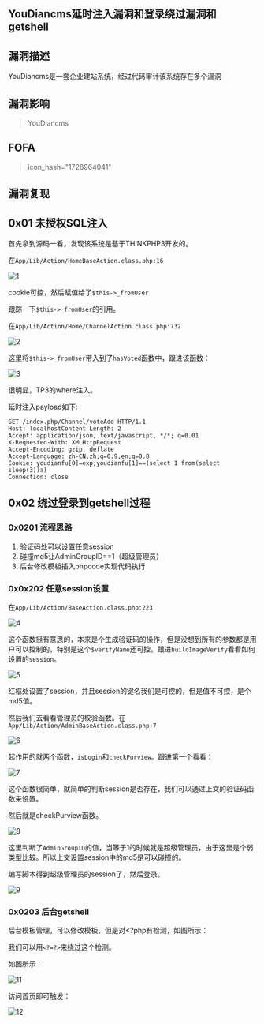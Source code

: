 ## YouDiancms延时注入漏洞和登录绕过漏洞和getshell

## 漏洞描述

YouDiancms是一套企业建站系统，经过代码审计该系统存在多个漏洞

## 漏洞影响

> YouDiancms

## FOFA

> icon_hash="1728964041"

## 漏洞复现

## **0x01 未授权SQL注入**

首先拿到源码一看，发现该系统是基于THINKPHP3开发的。

在`App/Lib/Action/HomeBaseAction.class.php:16`

![1](resource/youdiancms/1.png)

cookie可控，然后赋值给了`$this->_fromUser`

跟踪一下`$this->_fromUser`的引用。

在`App/Lib/Action/Home/ChannelAction.class.php:732`

![2](resource/youdiancms/2.png)

这里将`$this->_fromUser`带入到了`hasVoted`函数中，跟进该函数：

![3](resource/youdiancms/3.png)

很明显，TP3的where注入。

延时注入payload如下:

```
GET /index.php/Channel/voteAdd HTTP/1.1
Host: localhostContent-Length: 2
Accept: application/json, text/javascript, */*; q=0.01
X-Requested-With: XMLHttpRequest
Accept-Encoding: gzip, deflate
Accept-Language: zh-CN,zh;q=0.9,en;q=0.8
Cookie: youdianfu[0]=exp;youdianfu[1]==(select 1 from(select sleep(3))a)
Connection: close
```

## **0x02 绕过登录到getshell过程**

### **0x0201 流程思路**

1. 验证码处可以设置任意session
2. 碰撞md5让AdminGroupID==1（超级管理员）
3. 后台修改模板插入phpcode实现代码执行

### **0x0x202 任意session设置**

在`App/Lib/Action/BaseAction.class.php:223`

![4](resource/youdiancms/4.png)

这个函数挺有意思的，本来是个生成验证码的操作，但是没想到所有的参数都是用户可以控制的，特别是这个`$verifyName`还可控。跟进`buildImageVerify`看看如何设置的`session`。

![5](resource/youdiancms/5.png)

红框处设置了session，并且session的键名我们是可控的，但是值不可控，是个md5值。

然后我们去看看管理员的校验函数。在`App/Lib/Action/AdminBaseAction.class.php:7`

![6](resource/youdiancms/6.png)

起作用的就两个函数，`isLogin`和`checkPurview`。跟进第一个看看：

![7](resource/youdiancms/7.png)

这个函数很简单，就简单的判断session是否存在，我们可以通过上文的验证码函数来设置。

然后就是checkPurview函数。

![8](resource/youdiancms/8.png)

这里判断了`AdminGroupID`的值，当等于1的时候就是超级管理员，由于这里是个弱类型比较。所以上文设置session中的md5是可以碰撞的。

编写脚本得到超级管理员的session了，然后登录。

![9](resource/youdiancms/9.png)

### **0x0203 后台getshell**

后台模板管理，可以修改模板，但是对<?php有检测，如图所示：

 

我们可以用`<?=?>`来绕过这个检测。

如图所示：

![11](resource/youdiancms/11.png)

访问首页即可触发：

![12](resource/youdiancms/12.png)